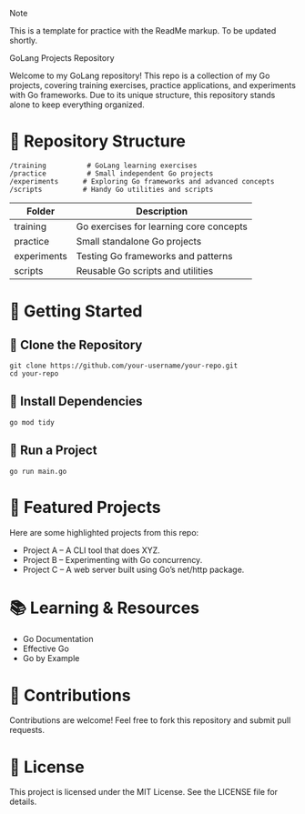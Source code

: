 > [!NOTE]
> This is a template for practice with the ReadMe markup. To be updated shortly. 

GoLang Projects Repository

Welcome to my GoLang repository! This repo is a collection of my Go projects, covering training exercises, practice applications, and experiments with Go frameworks. Due to its unique structure, this repository stands alone to keep everything organized.

# 📂 Repository Structure

```
/training          # GoLang learning exercises
/practice          # Small independent Go projects
/experiments      # Exploring Go frameworks and advanced concepts
/scripts          # Handy Go utilities and scripts
```

| Folder | Description |
| --- | --- |
| training | Go exercises for learning core concepts |
| practice | Small standalone Go projects |
| experiments | Testing Go frameworks and patterns |
| scripts | Reusable Go scripts and utilities |

# 🚀 Getting Started

## 🔹 Clone the Repository
```
git clone https://github.com/your-username/your-repo.git
cd your-repo
```

## 🔹 Install Dependencies
```
go mod tidy
```

## 🔹 Run a Project
```
go run main.go
```

# 🌟 Featured Projects
Here are some highlighted projects from this repo:
- Project A – A CLI tool that does XYZ.
- Project B – Experimenting with Go concurrency.
- Project C – A web server built using Go’s net/http package.

# 📚 Learning & Resources
- Go Documentation
- Effective Go
- Go by Example

# 🤝 Contributions
Contributions are welcome! Feel free to fork this repository and submit pull requests.

# 📜 License
This project is licensed under the MIT License. See the LICENSE file for details.
